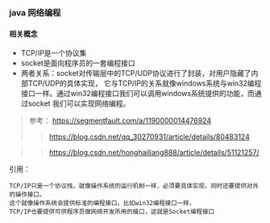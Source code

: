 ### java 网络编程

#### 相关概念
- TCP/IP是一个协议集
- socket是面向程序员的一套编程接口
- 两者关系：socket对传输层中的TCP/UDP协议进行了封装，对用户隐藏了内部TCP/UDP的具体实现，
它与TCP/IP的关系就像windows系统与win32编程接口一样。通过win32编程接口我们可以调用windows系统提供的功能，而通过socket 我们可以实现网络编程。


> 参考： https://segmentfault.com/a/1190000014476924
>> https://blog.csdn.net/qq_30270931/article/details/80483124

>> https://blog.csdn.net/honghailiang888/article/details/51121257/


引用：
```
TCP/IP只是一个协议栈，就像操作系统的运行机制一样，必须要具体实现，同时还要提供对外的操作接口。
这个就像操作系统会提供标准的编程接口，比如win32编程接口一样，
TCP/IP也要提供可供程序员做网络开发所用的接口，这就是Socket编程接口
```
